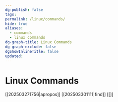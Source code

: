 ```yaml
---
dg-publish: false
tags: 
permalink: /linux/commands/
hide: true
aliases:
  - commands
  - linux commands
dg-graph-title: Linux Commands
dg-graph-exclude: false
dgShowInlineTitle: false
updated:
---
```

# Linux Commands
[[202503271756|apropos]]
[[202503301111|find]]
[[]]
